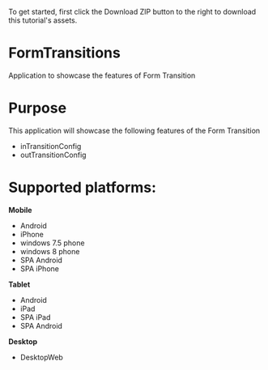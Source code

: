 To get started, first click the Download ZIP button to the right to download this tutorial's assets.

FormTransitions
==================

Application to showcase the features of Form Transition


# Purpose
This application will showcase the following features of the Form Transition

* inTransitionConfig
* outTransitionConfig

# Supported platforms:
**Mobile**
 * Android
 * iPhone
 * windows 7.5 phone
 * windows 8 phone
 * SPA Android
 * SPA iPhone
 
**Tablet** 
 * Android
 * iPad
 * SPA iPad
 * SPA Android
 
**Desktop**
 * DesktopWeb
